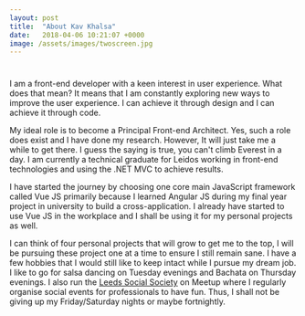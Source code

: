 ```yaml
---
layout: post
title:  "About Kav Khalsa"
date:   2018-04-06 10:21:07 +0000
image: /assets/images/twoscreen.jpg
---
```

#
 I am a front-end developer with a keen interest in user experience. What does that mean? It means that I am constantly exploring new ways to improve the user experience. I can achieve it through design and I can achieve it through code.

My ideal role is to become a Principal Front-end Architect. Yes, such a role does exist and I have done my research. However, It will just take me a while to get there. I guess the saying is true, you can't climb Everest in a day.
I am currently a technical graduate for Leidos working in front-end technologies and using the .NET MVC to achieve results. 

I have started the journey by choosing one core main JavaScript framework called Vue JS primarily because I learned Angular JS during my final year project in university to build a cross-application. I already have started to use Vue JS in the workplace and I shall be using it for my personal projects as well.

I can think of four personal projects that will grow to get me to the top, I will be pursuing these project one at a time to ensure I still remain sane. I have a few hobbies that I would still like to keep intact while I pursue my dream job. I like to go for salsa dancing on Tuesday evenings and Bachata on Thursday evenings. I also run the [Leeds Social Society](https://www.meetup.com/social-society-leeds/) on Meetup where I regularly organise social events for professionals to have fun. Thus, I shall not be giving up my Friday/Saturday nights or maybe fortnightly.